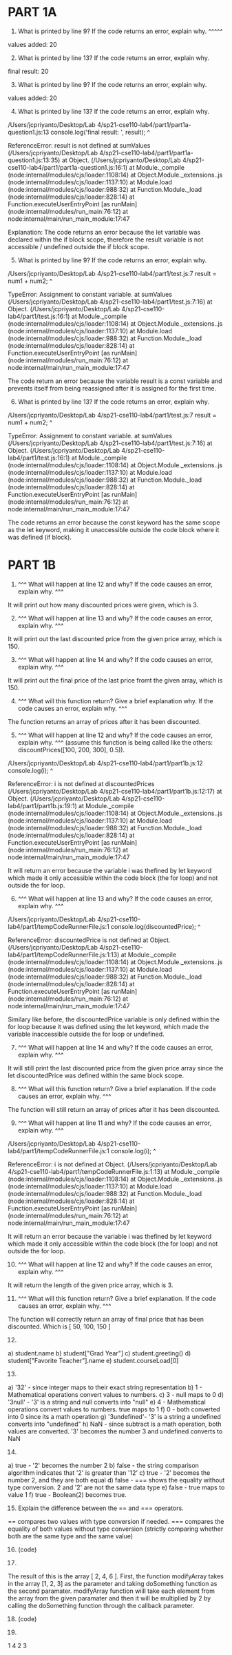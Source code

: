 # PART 1A

1. What is printed by line 9? If the code returns an error, explain why. ^^^^^

values added:  20

2. What is printed by line 13? If the code returns an error, explain why. 

final result:  20

3. What is printed by line 9? If the code returns an error, explain why. 

values added:  20

4. What is printed by line 13? If the code returns an error, explain why. 

/Users/jcpriyanto/Desktop/Lab 4/sp21-cse110-lab4/part1/part1a-question1.js:13
    console.log('final result: ', result);
                                  ^

ReferenceError: result is not defined
    at sumValues (/Users/jcpriyanto/Desktop/Lab 4/sp21-cse110-lab4/part1/part1a-question1.js:13:35)
    at Object.<anonymous> (/Users/jcpriyanto/Desktop/Lab 4/sp21-cse110-lab4/part1/part1a-question1.js:16:1)
    at Module._compile (node:internal/modules/cjs/loader:1108:14)
    at Object.Module._extensions..js (node:internal/modules/cjs/loader:1137:10)
    at Module.load (node:internal/modules/cjs/loader:988:32)
    at Function.Module._load (node:internal/modules/cjs/loader:828:14)
    at Function.executeUserEntryPoint [as runMain] (node:internal/modules/run_main:76:12)
    at node:internal/main/run_main_module:17:47

Explanation: The code returns an error because the let variable was declared within the if block scope,
therefore the result variable is not accessible / undefined outside the if block scope.

5. What is printed by line 9? If the code returns an error, explain why. 

/Users/jcpriyanto/Desktop/Lab 4/sp21-cse110-lab4/part1/test.js:7
        result = num1 + num2;
               ^

TypeError: Assignment to constant variable.
    at sumValues (/Users/jcpriyanto/Desktop/Lab 4/sp21-cse110-lab4/part1/test.js:7:16)
    at Object.<anonymous> (/Users/jcpriyanto/Desktop/Lab 4/sp21-cse110-lab4/part1/test.js:16:1)
    at Module._compile (node:internal/modules/cjs/loader:1108:14)
    at Object.Module._extensions..js (node:internal/modules/cjs/loader:1137:10)
    at Module.load (node:internal/modules/cjs/loader:988:32)
    at Function.Module._load (node:internal/modules/cjs/loader:828:14)
    at Function.executeUserEntryPoint [as runMain] (node:internal/modules/run_main:76:12)
    at node:internal/main/run_main_module:17:47

The code return an error because the variable result is a const variable and prevents itself from being 
reassigned after it is assigned for the first time.

6. What is printed by line 13? If the code returns an error, explain why. 

/Users/jcpriyanto/Desktop/Lab 4/sp21-cse110-lab4/part1/test.js:7
        result = num1 + num2;
               ^

TypeError: Assignment to constant variable.
    at sumValues (/Users/jcpriyanto/Desktop/Lab 4/sp21-cse110-lab4/part1/test.js:7:16)
    at Object.<anonymous> (/Users/jcpriyanto/Desktop/Lab 4/sp21-cse110-lab4/part1/test.js:16:1)
    at Module._compile (node:internal/modules/cjs/loader:1108:14)
    at Object.Module._extensions..js (node:internal/modules/cjs/loader:1137:10)
    at Module.load (node:internal/modules/cjs/loader:988:32)
    at Function.Module._load (node:internal/modules/cjs/loader:828:14)
    at Function.executeUserEntryPoint [as runMain] (node:internal/modules/run_main:76:12)
    at node:internal/main/run_main_module:17:47

The code returns an error because the const keyword has the same scope as the let keyword, making it
unaccessible outside the code block where it was defined (if block).

# PART 1B

1. ^^^ What will happen at line 12 and why? If the code causes an error, explain why. ^^^

It will print out how many discounted prices were given, which is 3.

2. ^^^ What will happen at line 13 and why? If the code causes an error, explain why. ^^^

It will print out the last discounted price from the given price array, which is 150.

3. ^^^ What will happen at line 14 and why? If the code causes an error, explain why. ^^^

It will print out the final price of the last price fromt the given array, which is 150.

4. ^^^ What will this function return? Give a brief explanation why. If the code causes an error, explain why. ^^^

The function returns an array of prices after it has been discounted.

5. ^^^ What will happen at line 12 and why?  If the code causes an error, explain why. ^^^ (assume this function is being called like the others: discountPrices([100, 200, 300], 0.5)).

/Users/jcpriyanto/Desktop/Lab 4/sp21-cse110-lab4/part1/part1b.js:12
    console.log(i);
                ^

ReferenceError: i is not defined
    at discountedPrices (/Users/jcpriyanto/Desktop/Lab 4/sp21-cse110-lab4/part1/part1b.js:12:17)
    at Object.<anonymous> (/Users/jcpriyanto/Desktop/Lab 4/sp21-cse110-lab4/part1/part1b.js:19:1)
    at Module._compile (node:internal/modules/cjs/loader:1108:14)
    at Object.Module._extensions..js (node:internal/modules/cjs/loader:1137:10)
    at Module.load (node:internal/modules/cjs/loader:988:32)
    at Function.Module._load (node:internal/modules/cjs/loader:828:14)
    at Function.executeUserEntryPoint [as runMain] (node:internal/modules/run_main:76:12)
    at node:internal/main/run_main_module:17:47

It will return an error because the variable i was thefined by let keyword which made it only accessible 
within the code block (the for loop) and not outside the for loop.

6. ^^^ What will happen at line 13 and why? If the code causes an error, explain why. ^^^

/Users/jcpriyanto/Desktop/Lab 4/sp21-cse110-lab4/part1/tempCodeRunnerFile.js:1
console.log(discountedPrice);
            ^

ReferenceError: discountedPrice is not defined
    at Object.<anonymous> (/Users/jcpriyanto/Desktop/Lab 4/sp21-cse110-lab4/part1/tempCodeRunnerFile.js:1:13)
    at Module._compile (node:internal/modules/cjs/loader:1108:14)
    at Object.Module._extensions..js (node:internal/modules/cjs/loader:1137:10)
    at Module.load (node:internal/modules/cjs/loader:988:32)
    at Function.Module._load (node:internal/modules/cjs/loader:828:14)
    at Function.executeUserEntryPoint [as runMain] (node:internal/modules/run_main:76:12)
    at node:internal/main/run_main_module:17:47

Similary like before, the discountedPrice variable is only defined within the for loop because it 
was defined using the let keyword, which made the variable inaccessible outside the for loop or undefined.

7. ^^^ What will happen at line 14 and why? If the code causes an error, explain why. ^^^
 
 It will still print the last discounted price from the given price array since the let discountedPrice was defined within the same block scope.

8. ^^^ What will this function return? Give a brief explanation. If the code causes an error, explain why. ^^^

 The function will still return an array of prices after it has been discounted.

9. ^^^ What will happen at line 11 and why? If the code causes an error, explain why. ^^^

/Users/jcpriyanto/Desktop/Lab 4/sp21-cse110-lab4/part1/tempCodeRunnerFile.js:1
console.log(i);
            ^

ReferenceError: i is not defined
    at Object.<anonymous> (/Users/jcpriyanto/Desktop/Lab 4/sp21-cse110-lab4/part1/tempCodeRunnerFile.js:1:13)
    at Module._compile (node:internal/modules/cjs/loader:1108:14)
    at Object.Module._extensions..js (node:internal/modules/cjs/loader:1137:10)
    at Module.load (node:internal/modules/cjs/loader:988:32)
    at Function.Module._load (node:internal/modules/cjs/loader:828:14)
    at Function.executeUserEntryPoint [as runMain] (node:internal/modules/run_main:76:12)
    at node:internal/main/run_main_module:17:47

It will return an error because the variable i was thefined by let keyword which made it only accessible 
within the code block (the for loop) and not outside the for loop.

10. ^^^ What will happen at line 12 and why? If the code causes an error, explain why. ^^^

It will return the length of the given price array, which is 3.

11. ^^^ What will this function return? Give a brief explanation. If the code causes an error, explain why. ^^^

The function will correctly return an array of final price that has been discounted. Which is [ 50, 100, 150 ]

12. 
a) student.name
b) student["Grad Year"]
c) student.greeting()
d) student["Favorite Teacher"].name
e) student.courseLoad[0]

13. 
a) '32' - since integer maps to their exact string representation
b) 1 - Mathematical operations convert values to numbers.
c) 3 - null maps to 0 
d) '3null' - '3' is a string and null converts into "null"
e) 4 - Mathematical operations convert values to numbers. true maps to 1
f) 0 - both converted into 0 since its a math operation
g) '3undefined'- '3' is a string a undefined converts into "undefined"
h) NaN - since subtract is a math operation, both values are converted. '3' becomes the number 3 and undefined
converts to NaN

14. 
a) true - '2' becomes the number 2
b) false - the string comparison algorithm indicates that '2' is greater than '12'
c) true - '2' becomes the number 2, and they are both equal
d) false - === shows the equality without type conversion. 2 and '2' are not the same data type
e) false - true maps to value 1 
f) true - Boolean(2) becomes true.

15. Explain the difference between the == and === operators.

== compares two values with type conversion if needed. === compares the equality of both values without type conversion (strictly comparing whether both are the same type and the same value)

16. (code)

17. 
The result of this is the array [ 2, 4, 6 ]. First, the function modifyArray takes in the array [1, 2, 3] as the parameter and taking doSomething function as the second paramater. modifyArray function wiill take each element from the array from the given paramater and then it will be multiplied by 2 by calling the doSomething function through the callback parameter.

18. (code)

19. 

1
4
2
3








